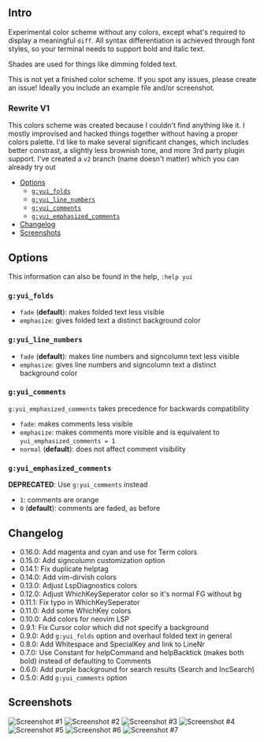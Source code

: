 ## Intro

Experimental color scheme without any colors, except what's required to display a meaningful `diff`.
All syntax differentiation is achieved through font styles, so your terminal needs to support bold and italic text.

Shades are used for things like dimming folded text.

This is not yet a finished color scheme. If you spot any issues, please create an issue! Ideally you include an example file and/or screenshot.

### Rewrite V1

This colors scheme was created because I couldn't find anything like it. I mostly improvised and hacked things together without having a proper colors palette. I'd like to make several significant changes, which includes better constrast, a slightly less brownish tone, and more 3rd party plugin support. I've created a `v2` branch (name doesn't matter) which you can already try out

<!-- vim-markdown-toc GFM -->

* [Options](#options)
    * [`g:yui_folds`](#gyui_folds)
    * [`g:yui_line_numbers`](#gyui_line_numbers)
    * [`g:yui_comments`](#gyui_comments)
    * [`g:yui_emphasized_comments`](#gyui_emphasized_comments)
* [Changelog](#changelog)
* [Screenshots](#screenshots)

<!-- vim-markdown-toc -->
## Options

This information can also be found in the help, `:help yui`

### `g:yui_folds`

- `fade` (**default**): makes folded text less visible
- `emphasize`: gives folded text a distinct background color

### `g:yui_line_numbers`

- `fade` (**default**): makes line numbers and signcolumn text less visible
- `emphasize`: gives line numbers and signcolumn text a distinct background color

### `g:yui_comments`

`g:yui_emphasized_comments` takes precedence for backwards compatibility

- `fade`: makes comments less visible
- `emphasize`: makes comments more visible and is equivalent to `yui_emphasized_comments = 1`
- `normal` (**default**): does not affect comment visibility

### `g:yui_emphasized_comments`

**DEPRECATED**: Use `g:yui_comments` instead

- `1`: comments are orange
- `0` (**default**): comments are faded, as before

## Changelog

- 0.16.0: Add magenta and cyan and use for Term colors
- 0.15.0: Add signcolumn customization option
- 0.14.1: Fix duplicate helptag
- 0.14.0: Add vim-dirvish colors
- 0.13.0: Adjust LspDiagnostics colors
- 0.12.0: Adjust WhichKeySeperator color so it's normal FG without bg
- 0.11.1: Fix typo in WhichKeySeperator
- 0.11.0: Add some WhichKey colors
- 0.10.0: Add colors for neovim LSP
- 0.9.1: Fix Cursor color which did not specify a background
- 0.9.0: Add `g:yui_folds` option and overhaul folded text in general
- 0.8.0: Add Whitespace and SpecialKey and link to LineNr
- 0.7.0: Use Constant for helpCommand and helpBacktick (makes both bold)
  instead of defaulting to Comments
- 0.6.0: Add purple background for search results (Search and IncSearch)
- 0.5.0: Add `g:yui_comments` option

## Screenshots

![Screenshot #1](./screenshots/yui_1.png)
![Screenshot #2](./screenshots/yui_2.png)
![Screenshot #3](./screenshots/yui_3.png)
![Screenshot #4](./screenshots/yui_4.png)
![Screenshot #5](./screenshots/yui_5.png)
![Screenshot #6](./screenshots/yui_6.png)
![Screenshot #7](./screenshots/yui_7.png)
